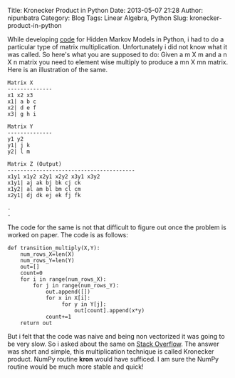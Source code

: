 Title: Kronecker Product in Python
Date: 2013-05-07 21:28
Author: nipunbatra
Category: Blog
Tags: Linear Algebra, Python
Slug: kronecker-product-in-python

While developing [code][] for Hidden Markov Models in Python, i had to
do a particular type of matrix multiplication. Unfortunately i did not
know what it was called. So here's what you are supposed to do: Given a
m X m and a n X n matrix you need to element wise multiply to produce a
mn X mn matrix. Here is an illustration of the same.

    Matrix X
    --------------
    x1 x2 x3
    x1| a b c
    x2| d e f
    x3| g h i

    Matrix Y
    --------------
    y1 y2
    y1| j k
    y2| l m

    Matrix Z (Output)
    ----------------------------------------
    x1y1 x1y2 x2y1 x2y2 x3y1 x3y2
    x1y1| aj ak bj bk cj ck
    x1y2| al am bl bm cl cm
    x2y1| dj dk ej ek fj fk

    .
    .

The code for the same is not that difficult to figure out once the
problem is worked on paper. The code is as follows:

    def transition_multiply(X,Y):
        num_rows_X=len(X)
        num_rows_Y=len(Y)
        out=[]
        count=0
        for i in range(num_rows_X):     
            for j in range(num_rows_Y):         
                out.append([])          
                for x in X[i]:
                     for y in Y[j]:                 
                         out[count].append(x*y)             
                count+=1
        return out

But i felt that the code was naive and being non vectorized it was going
to be very slow. So i asked about the same on [Stack Overflow][]. The
answer was short and simple, this multiplication technique is called
Kronecker product. NumPy routine **kron** would have sufficed. I am sure
the NumPy routine would be much more stable and quick!

  [code]: https://github.com/nipunreddevil/PyHMM
  [Stack Overflow]: http://stackoverflow.com/questions/16330971/efficiently-computing-element-wise-product-of-transition-matrices-mm-nn
